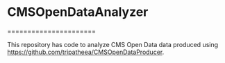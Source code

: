# CMSOpenDataAnalyzer
======================

This repository has code to analyze CMS Open Data data produced using https://github.com/tripatheea/CMSOpenDataProducer.
